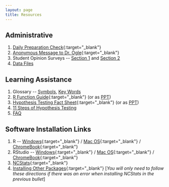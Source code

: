 ```yaml
---
layout: page
title: Resources
---
```


## Administrative
1. [Daily Preparation Check](https://forms.gle/eH5RZ3HxNcZwFShr8){:target="_blank"} 
1. [Anonymous Message to Dr. Ogle](https://www.surveymonkey.com/r/KC87PJW){:target="_blank"}
1. Student Opinion Surveys -- [Section 1](https://northland.iasystem.org/survey/4284) and [Section 2](https://northland.iasystem.org/survey/4282)
1. [Data Files](data_107)

## Learning Assistance
1. Glossary -- [Symbols](symbols), [Key Words](definitions)
1. [R Function Guide](MTH107-RGuide.pdf){:target="_blank"} (or as [PPT](MTH107-RGuide.pptx))
1. [Hypothesis Testing Fact Sheet](MTH107-HOGuide.pdf){:target="_blank"} (or as [PPT](MTH107-HOGuide.pptx))
1. [11 Steps of Hypothesis Testing](../modules/11-steps)
1. [FAQ](FAQ/)

## Software Installation Links
1. R -- [Windows](http://derekogle.com/IFAR/supplements/installations/InstallRWin.html){:target="_blank"} / [Mac OS](http://derekogle.com/IFAR/supplements/installations/InstallRMac.html){:target="_blank"} / [ChromeBook](FAQ/FAQs/ChromeBook){:target="_blank"}
1. RStudio -- [Windows](http://derekogle.com/IFAR/supplements/installations/InstallRStudioWin.html){:target="_blank"} / [Mac OS](http://derekogle.com/IFAR/supplements/installations/InstallRStudioMac.html){:target="_blank"} / [ChromeBook](FAQ/FAQs/ChromeBook){:target="_blank"}
1. [NCStats](https://github.com/droglenc/NCStats#installation){:target="_blank"}
1. [Installing Other Packages](http://derekogle.com/IFAR/supplements/installations/InstallPackagesRStudio.html){:target="_blank"} [*You will only need to follow these directions if there was an error when installing NCStats in the previous bullet*]
